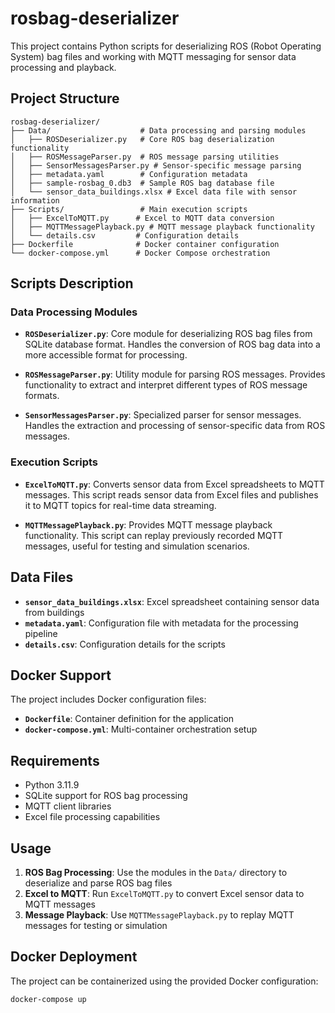 # rosbag-deserializer

This project contains Python scripts for deserializing ROS (Robot Operating System) bag files and working with MQTT messaging for sensor data processing and playback.

## Project Structure

```
rosbag-deserializer/
├── Data/                    # Data processing and parsing modules
│   ├── ROSDeserializer.py   # Core ROS bag deserialization functionality
│   ├── ROSMessageParser.py  # ROS message parsing utilities
│   ├── SensorMessagesParser.py # Sensor-specific message parsing
│   ├── metadata.yaml        # Configuration metadata
│   ├── sample-rosbag_0.db3  # Sample ROS bag database file
│   └── sensor_data_buildings.xlsx # Excel data file with sensor information
├── Scripts/                 # Main execution scripts
│   ├── ExcelToMQTT.py      # Excel to MQTT data conversion
│   ├── MQTTMessagePlayback.py # MQTT message playback functionality
│   └── details.csv         # Configuration details
├── Dockerfile              # Docker container configuration
└── docker-compose.yml      # Docker Compose orchestration
```

## Scripts Description

### Data Processing Modules

- **`ROSDeserializer.py`**: Core module for deserializing ROS bag files from SQLite database format. Handles the conversion of ROS bag data into a more accessible format for processing.

- **`ROSMessageParser.py`**: Utility module for parsing ROS messages. Provides functionality to extract and interpret different types of ROS message formats.

- **`SensorMessagesParser.py`**: Specialized parser for sensor messages. Handles the extraction and processing of sensor-specific data from ROS messages.

### Execution Scripts

- **`ExcelToMQTT.py`**: Converts sensor data from Excel spreadsheets to MQTT messages. This script reads sensor data from Excel files and publishes it to MQTT topics for real-time data streaming.

- **`MQTTMessagePlayback.py`**: Provides MQTT message playback functionality. This script can replay previously recorded MQTT messages, useful for testing and simulation scenarios.

## Data Files

- **`sensor_data_buildings.xlsx`**: Excel spreadsheet containing sensor data from buildings
- **`metadata.yaml`**: Configuration file with metadata for the processing pipeline
- **`details.csv`**: Configuration details for the scripts

## Docker Support

The project includes Docker configuration files:
- **`Dockerfile`**: Container definition for the application
- **`docker-compose.yml`**: Multi-container orchestration setup

## Requirements

- Python 3.11.9
- SQLite support for ROS bag processing
- MQTT client libraries
- Excel file processing capabilities

## Usage

1. **ROS Bag Processing**: Use the modules in the `Data/` directory to deserialize and parse ROS bag files
2. **Excel to MQTT**: Run `ExcelToMQTT.py` to convert Excel sensor data to MQTT messages
3. **Message Playback**: Use `MQTTMessagePlayback.py` to replay MQTT messages for testing or simulation

## Docker Deployment

The project can be containerized using the provided Docker configuration:

```shell script
docker-compose up
```
